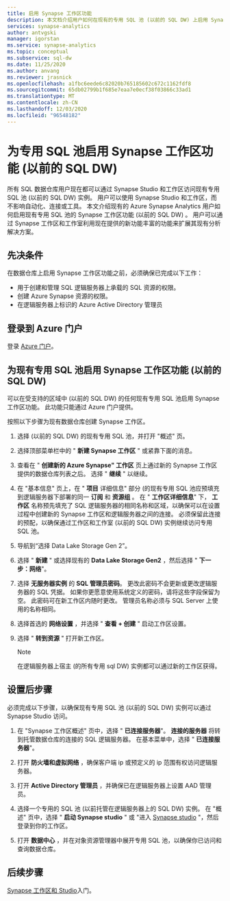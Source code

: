 ```yaml
---
title: 启用 Synapse 工作区功能
description: 本文档介绍用户如何在现有的专用 SQL 池 (以前的 SQL DW) 上启用 Synapse 工作区功能。
services: synapse-analytics
author: antvgski
manager: igorstan
ms.service: synapse-analytics
ms.topic: conceptual
ms.subservice: sql-dw
ms.date: 11/25/2020
ms.author: anvang
ms.reviewer: jrasnick
ms.openlocfilehash: a1fbc6eede6c82020b765185602c672c1162fdf8
ms.sourcegitcommit: 65db02799b1f685e7eaa7e0ecf38f03866c33ad1
ms.translationtype: MT
ms.contentlocale: zh-CN
ms.lasthandoff: 12/03/2020
ms.locfileid: "96548182"
---
```

# <a name="enabling-synapse-workspace-features-for-a-dedicated-sql-pool-formerly-sql-dw"></a>为专用 SQL 池启用 Synapse 工作区功能 (以前的 SQL DW) 

所有 SQL 数据仓库用户现在都可以通过 Synapse Studio 和工作区访问现有专用 SQL 池 (以前的 SQL DW) 实例。 用户可以使用 Synapse Studio 和工作区，而不影响自动化、连接或工具。 本文介绍现有的 Azure Synapse Analytics 用户如何启用现有专用 SQL 池的 Synapse 工作区功能 (以前的 SQL DW) 。 用户可以通过 Synapse 工作区和工作室利用现在提供的新功能丰富的功能来扩展其现有分析解决方案。   

## <a name="prerequisites"></a>先决条件
在数据仓库上启用 Synapse 工作区功能之前，必须确保已完成以下工作：
- 用于创建和管理 SQL 逻辑服务器上承载的 SQL 资源的权限。
- 创建 Azure Synapse 资源的权限。
- 在逻辑服务器上标识的 Azure Active Directory 管理员

## <a name="sign-in-to-the-azure-portal"></a>登录到 Azure 门户

登录 [Azure 门户](https://portal.azure.com/)。

## <a name="enabling-synapse-workspace-features-for-an-existing-dedicated-sql-pool-formerly-sql-dw"></a>为现有专用 SQL 池启用 Synapse 工作区功能 (以前的 SQL DW) 

可以在受支持的区域中 (以前的 SQL DW) 的任何现有专用 SQL 池启用 Synapse 工作区功能。 此功能只能通过 Azure 门户提供。

按照以下步骤为现有数据仓库创建 Synapse 工作区。
1. 选择 (以前的 SQL DW) 的现有专用 SQL 池，并打开 "概述" 页。
2. 选择顶部菜单栏中的 " **新建 Synapse 工作区** " 或紧靠下面的消息。
3. 查看在 " **创建新的 Azure Synapse" 工作区** 页上通过新的 Synapse 工作区提供的数据仓库列表之后。 选择 " **继续** " 以继续。
4. 在 "基本信息" 页上，在 " **项目** 详细信息" 部分 (的现有专用 SQL 池应预填充到逻辑服务器下部署的同一 **订阅** 和 **资源组** 。 在 " **工作区详细信息**" 下， **工作区** 名称预先填充了 SQL 逻辑服务器的相同名称和区域，以确保可以在设置过程中创建新的 Synapse 工作区和逻辑服务器之间的连接。 必须保留此连接的预配，以确保通过工作区和工作室 (以前的 SQL DW) 实例继续访问专用 SQL 池。
5. 导航到“选择 Data Lake Storage Gen 2”。
6. 选择 " **新建** " 或选择现有的 **Data Lake Storage Gen2** ，然后选择 " **下一步：网络**"。
7. 选择 **无服务器实例** 的 **SQL 管理员密码**。 更改此密码不会更新或更改逻辑服务器的 SQL 凭据。 如果你更愿意使用系统定义的密码，请将这些字段保留为空。 此密码可在新工作区内随时更改。 管理员名称必须与 SQL Server 上使用的名称相同。
8. 选择首选的 **网络设置** ，并选择 " **查看 + 创建** " 启动工作区设置。
9. 选择 " **转到资源** " 打开新工作区。

    > [!NOTE]
    > 在逻辑服务器上宿主 (的所有专用 sql DW) 实例都可以通过新的工作区获得。

## <a name="post-provisioning-steps"></a>设置后步骤
必须完成以下步骤，以确保现有专用 SQL 池 (以前的 SQL DW) 实例可以通过 Synapse Studio 访问。
1. 在 "Synapse 工作区概述" 页中，选择 " **已连接服务器**"。 **连接的服务器** 将转到托管数据仓库的连接的 SQL 逻辑服务器。 在基本菜单中，选择 " **已连接服务器**"。
2. 打开 **防火墙和虚拟网络** ，确保客户端 ip 或预定义的 ip 范围有权访问逻辑服务器。
3. 打开 **Active Directory 管理员** ，并确保已在逻辑服务器上设置 AAD 管理员。
4. 选择一个专用的 SQL 池 (以前托管在逻辑服务器上的 SQL DW) 实例。 在 "概述" 页中，选择 " **启动 Synapse studio** " 或 "进入 [Synapse studio](https://web.azuresynapse.net) "，然后登录到你的工作区。

5. 打开 **数据中心** ，并在对象资源管理器中展开专用 SQL 池，以确保你已访问和查询数据仓库。

## <a name="next-steps"></a>后续步骤
[Synapse 工作区和 Studio](../get-started.md)入门。

